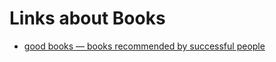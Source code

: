 # Links about Books

- [good books — books recommended by successful people](https://www.goodbooks.io/)
